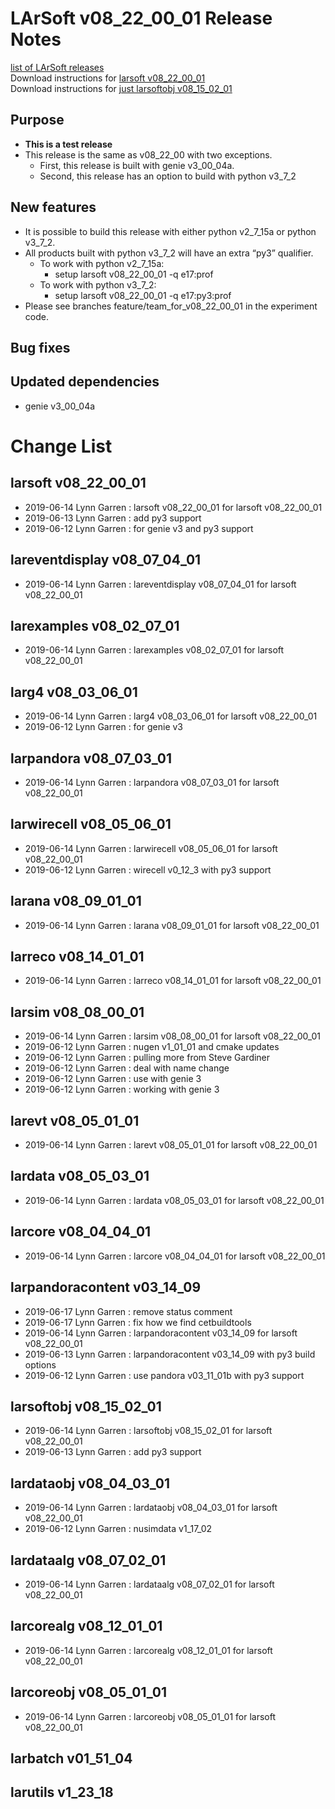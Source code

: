 # LArSoft v08_22_00_01 Release Notes



[list of LArSoft releases](LArSoft_release_list)  
Download instructions for [larsoft v08_22_00_01](http://scisoft.fnal.gov/scisoft/bundles/larsoft/v08_22_00_01/larsoft-v08_22_00_01.html)  
Download instructions for [just larsoftobj v08_15_02_01](http://scisoft.fnal.gov/scisoft/bundles/larsoftobj/v08_15_02_01/larsoftobj-v08_15_02_01.html)

## Purpose

-   **This is a test release**
-   This release is the same as v08_22_00 with two exceptions.
    -   First, this release is built with genie v3_00_04a.
    -   Second, this release has an option to build with python v3_7_2

## New features

-   It is possible to build this release with either python v2_7_15a or python v3_7_2.
-   All products built with python v3_7_2 will have an extra “py3” qualifier.
    -   To work with python v2_7_15a:
        -   setup larsoft v08_22_00_01 -q e17:prof
    -   To work with python v3_7_2:
        -   setup larsoft v08_22_00_01 -q e17:py3:prof
-   Please see branches feature/team_for_v08_22_00_01 in the experiment code.

## Bug fixes

## Updated dependencies

-   genie v3_00_04a

# Change List

## larsoft v08_22_00_01

-   2019-06-14 Lynn Garren : larsoft v08_22_00_01 for larsoft v08_22_00_01
-   2019-06-13 Lynn Garren : add py3 support
-   2019-06-12 Lynn Garren : for genie v3 and py3 support

## lareventdisplay v08_07_04_01

-   2019-06-14 Lynn Garren : lareventdisplay v08_07_04_01 for larsoft v08_22_00_01

## larexamples v08_02_07_01

-   2019-06-14 Lynn Garren : larexamples v08_02_07_01 for larsoft v08_22_00_01

## larg4 v08_03_06_01

-   2019-06-14 Lynn Garren : larg4 v08_03_06_01 for larsoft v08_22_00_01
-   2019-06-12 Lynn Garren : for genie v3

## larpandora v08_07_03_01

-   2019-06-14 Lynn Garren : larpandora v08_07_03_01 for larsoft v08_22_00_01

## larwirecell v08_05_06_01

-   2019-06-14 Lynn Garren : larwirecell v08_05_06_01 for larsoft v08_22_00_01
-   2019-06-12 Lynn Garren : wirecell v0_12_3 with py3 support

## larana v08_09_01_01

-   2019-06-14 Lynn Garren : larana v08_09_01_01 for larsoft v08_22_00_01

## larreco v08_14_01_01

-   2019-06-14 Lynn Garren : larreco v08_14_01_01 for larsoft v08_22_00_01

## larsim v08_08_00_01

-   2019-06-14 Lynn Garren : larsim v08_08_00_01 for larsoft v08_22_00_01
-   2019-06-12 Lynn Garren : nugen v1_01_01 and cmake updates
-   2019-06-12 Lynn Garren : pulling more from Steve Gardiner
-   2019-06-12 Lynn Garren : deal with name change
-   2019-06-12 Lynn Garren : use with genie 3
-   2019-06-12 Lynn Garren : working with genie 3

## larevt v08_05_01_01

-   2019-06-14 Lynn Garren : larevt v08_05_01_01 for larsoft v08_22_00_01

## lardata v08_05_03_01

-   2019-06-14 Lynn Garren : lardata v08_05_03_01 for larsoft v08_22_00_01

## larcore v08_04_04_01

-   2019-06-14 Lynn Garren : larcore v08_04_04_01 for larsoft v08_22_00_01

## larpandoracontent v03_14_09

-   2019-06-17 Lynn Garren : remove status comment
-   2019-06-17 Lynn Garren : fix how we find cetbuildtools
-   2019-06-14 Lynn Garren : larpandoracontent v03_14_09 for larsoft v08_22_00_01
-   2019-06-13 Lynn Garren : larpandoracontent v03_14_09 with py3 build options
-   2019-06-12 Lynn Garren : use pandora v03_11_01b with py3 support

## larsoftobj v08_15_02_01

-   2019-06-14 Lynn Garren : larsoftobj v08_15_02_01 for larsoft v08_22_00_01
-   2019-06-13 Lynn Garren : add py3 support

## lardataobj v08_04_03_01

-   2019-06-14 Lynn Garren : lardataobj v08_04_03_01 for larsoft v08_22_00_01
-   2019-06-12 Lynn Garren : nusimdata v1_17_02

## lardataalg v08_07_02_01

-   2019-06-14 Lynn Garren : lardataalg v08_07_02_01 for larsoft v08_22_00_01

## larcorealg v08_12_01_01

-   2019-06-14 Lynn Garren : larcorealg v08_12_01_01 for larsoft v08_22_00_01

## larcoreobj v08_05_01_01

-   2019-06-14 Lynn Garren : larcoreobj v08_05_01_01 for larsoft v08_22_00_01

## larbatch v01_51_04

## larutils v1_23_18
